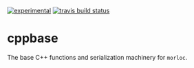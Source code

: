 [![experimental](http://badges.github.io/stability-badges/dist/experimental.svg)](http://github.com/badges/stability-badges)
[![travis build status](https://travis-ci.org/morloclib/cppbase.svg?branch=master)](https://travis-ci.org/morloclib/cppbase)

# cppbase

The base C++ functions and serialization machinery for `morloc`.
